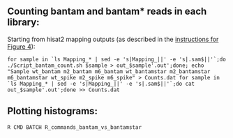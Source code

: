 ## Counting bantam and bantam* reads in each library: ##

Starting from hisat2 mapping outputs (as described in the [instructions for Figure 4](https://github.com/HKeyHKey/Busseau_et_al_2023/tree/main/Figure_4)):

``for sample in `ls Mapping_* | sed -e 's|Mapping_||' -e 's|.sam$||'`;do ./Script_bantam_count.sh $sample > out_$sample'.out';done;
echo "Sample wt_bantam m2_bantam m6_bantam wt_bantamstar m2_bantamstar m6_bantamstar wt_spike m2_spike m6_spike" > Counts.dat
for sample in `ls Mapping_* | sed -e 's|Mapping_||' -e 's|.sam$||'`;do cat out_$sample'.out';done >> Counts.dat``

## Plotting histograms: ##

``R CMD BATCH R_commands_bantam_vs_bantamstar``
